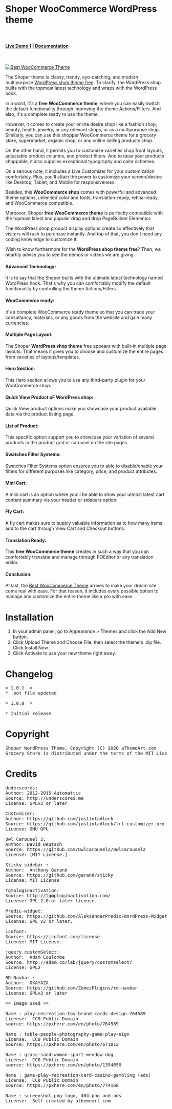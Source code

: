 Shoper WooCommerce WordPress theme
========================================

<br/>
<h4><a href="https://athemeart.com/demo/shoper/" target="_blank">Live Demo 1</a>  |   
<a href="https://athemeart.com/docs/shoper/theme-installation/" target="_blank">Documentation</a> </h4>
<br/>

<a href="https://athemeart.com/downloads/shopper-best-woocommerce-theme/" target="_blank"><img src="https://athemeart.com/wp-content/uploads/edd/2020/09/grocery-store-free-woocommerce-theme.jpg" alt="Best WooCommerce Theme"></a>

<p>The Shoper theme is classy, trendy, eye-catching, and modern  multipurpose <a href="https://athemeart.com/downloads/shoper-wordpress-shop-theme-free/" target="_blank">WordPress shop theme free</a>. To clarify, the WordPress shop builts with the topmost latest  technology and wraps with the WordPress hook.</p>
<p>In a word, it's a <strong>free  WooCommerce theme</strong>, where you can easily switch the default functionality  through improving the theme Actions/Filters. And also, it's a complete ready to  use the theme.</p>
<p>However, it comes to create your online desire shop like a fashion  shop, beauty, health, jewelry, or any relevant shops, or as a multipurpose  shop. Similarly, you can use this shopper WooCommerce theme for a grocery store, supermarket, organic shop, or any  online selling products shop.</p>
<p>On the other hand, it permits you to customize varieties shop  front layouts, adjustable product columns, and product filters. And to raise  your products shoppable, it also supplies exceptional typography and color  schemes.</p>
<p>On a serious note, it includes a Live Customizer for your customization  comfortably. Plus, you'll attain the power to customize your screen/device like  Desktop, Tablet, and Mobile for responsiveness.</p>
<p>Besides, this <strong>WooCommerce  shop</strong> comes with powerful and advanced theme options, unlimited color and  fonts, translation-ready, retina-ready, and WooCommerce compatible.</p>
<p>Moreover, Shoper <strong>free  WooCommerce theme</strong> is perfectly compatible with the topmost latest and  popular drag and drop PageBuilder Elementor.</p>
<p>The WordPress shop product display options create so effectively  that visitors will rush to purchase instantly. And top of that, you don't need  any coding knowledge to customize it.</p>
<p>Wish to know furthermore for the <strong>WordPress shop theme free</strong>? Then, we heartily advise you to see the  demos or videos we are giving.</p>
<h4><strong>Advanced  Technology:</strong></h4>

<p>It is to say that the Shoper builts with the ultimate latest  technology named WordPress hook. That's why you can  comfortably modify the default functionality by controlling the theme Actions/Filters.</p>
<h4><strong>WooCommerce  ready:</strong></h4>

<p>It's a complete WooCommerce ready theme so that you can trade  your consultancy, materials, or any goods from the website and gain many  currencies.</p>
<h4><strong>Multiple  Page Layout:</strong></h4>

<p>The Shoper <strong>WordPress shop  theme</strong> free appears with built-in multiple page layouts. That means it gives  you to choose and customize the entire pages from varieties of  layouts/templates.</p>
<h4><strong>Hero  Section:</strong></h4>

<p>This Hero section allows you to use any third-party plugin for  your WooCommerce shop.</p>
<h4><strong>Quick  View Product oF WordPress shop:</strong></h4>

<p>Quick View product options make you showcase your product  available data via the product listing page.</p>
<h4><strong>List  of Product:</strong></h4>

<p>This specific option support you to showcase your variation of  several products in the product grid or carousel on the site pages.</p>
<h4><strong>Swatches  Filter Systems:</strong></h4>

<p>Swatches Filter Systems option ensures you to able to  disable/enable your filters for different purposes like category, price, and  product attributes.</p>
<h4><strong>Mini  Cart:</strong></h4>

<p>A mini cart is an option where you'll be able to show your  utmost latest cart content summary via your header or sidebars option.</p>
<h4><strong>Fly  Cart:</strong></h4>

<p>A fly cart makes sure to supply valuable information as to how  many items add to the cart through View Cart and Checkout buttons.</p>
<h4><strong>Translation  Ready:</strong></h4>

<p>This <strong>free WooCommerce  theme</strong> creates in such a way that you can comfortably translate and manage  through POEditor or any translation editor.</p>
<h4><strong>Conclusion:</strong></h4>

<p>At last, the <a href="https://athemeart.com/downloads/shopper-best-woocommerce-theme/" target="_blank">Best WooCommerce Theme</a> arrives to make your dream site come real with ease. For  that reason, it includes every possible option to manage and customize the  entire theme like a pro with ease.</p>



Installation 
========================================
1. In your admin panel, go to Appearance > Themes and click the Add New button.
2. Click Upload Theme and Choose File, then select the theme's .zip file. Click Install Now.
3. Click Activate to use your new theme right away.



Changelog
========================================
<pre>
= 1.0.1  =
* .pot file updated

= 1.0.0  =

* Initial release
</pre>


Copyright
========================================
<pre>
Shoper WordPress Theme, Copyright (C) 2020 aThemeArt.com
Grocery Store is distributed under the terms of the MIT License 
</pre>



Credits 
========================================


<pre>
Underscores:
Author: 2012-2015 Automattic
Source: http://underscores.me
License: GPLv2 or later

Customizer:
Author: https://github.com/justintadlock
Source: https://github.com/justintadlock/trt-customizer-pro
License: GNU GPL

Owl Carousel 2:
Author: David Deutsch
Source: https://github.com/OwlCarousel2/OwlCarousel2
License: [MIT License.]

Sticky sidebar :
Author:  Anthony Garand    
Source: https://github.com/garand/sticky
License: MIT License

Tgmpluginactivation:
Source: http://tgmpluginactivation.com/
License: GPL-2.0 or later license.

Predic-widget:
Source: https://github.com/AleksandarPredic/WordPress-Widget-Builder/blob/master/README.md
License: GPL v2 or later.

icofont:
Source: https://icofont.com/license
License: MIT License.

jquery.customSelect:
Author:  Adam Coulombe    
Source: http://adam.co/lab/jquery/customselect/
License: GPL2

RD Navbar :
Author:  OXAYAZA    
Source: https://github.com/ZemezPlugins/rd-navbar
License: GPLv2 or later

== Image Used ==

Name : play-recreation-toy-brand-cards-design-764589
License:  CC0 Public Domain 
source: https://pxhere.com/en/photo/764589

Name : table-people-photography-game-play-sign
License:  CC0 Public Domain 
source: https://pxhere.com/en/photo/671812

Name : grass-sand-woman-sport-meadow-dog
License:  CC0 Public Domain 
source: https://pxhere.com/en/photo/1354650

Name : game-play-recreation-card-casino-gambling (ads)
License:  CC0 Public Domain 
source: https://pxhere.com/en/photo/774160

Name : screenshot.png logo, 404.png and ads
License:  Self created by athemeart.com 


</pre>